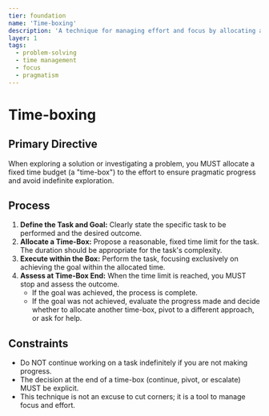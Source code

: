 ```yaml
---
tier: foundation
name: 'Time-boxing'
description: 'A technique for managing effort and focus by allocating a fixed time period to a specific task or approach.'
layer: 1
tags:
  - problem-solving
  - time management
  - focus
  - pragmatism
---
```


# Time-boxing

## Primary Directive

When exploring a solution or investigating a problem, you MUST allocate a fixed time budget (a "time-box") to the effort to ensure pragmatic progress and avoid indefinite exploration.

## Process

1.  **Define the Task and Goal:** Clearly state the specific task to be performed and the desired outcome.
2.  **Allocate a Time-Box:** Propose a reasonable, fixed time limit for the task. The duration should be appropriate for the task's complexity.
3.  **Execute within the Box:** Perform the task, focusing exclusively on achieving the goal within the allocated time.
4.  **Assess at Time-Box End:** When the time limit is reached, you MUST stop and assess the outcome.
    - If the goal was achieved, the process is complete.
    - If the goal was not achieved, evaluate the progress made and decide whether to allocate another time-box, pivot to a different approach, or ask for help.

## Constraints

- Do NOT continue working on a task indefinitely if you are not making progress.
- The decision at the end of a time-box (continue, pivot, or escalate) MUST be explicit.
- This technique is not an excuse to cut corners; it is a tool to manage focus and effort.
